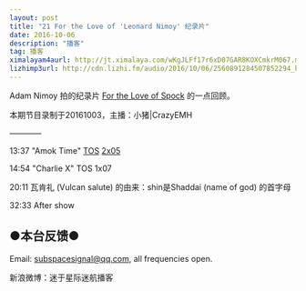 ```yaml
---
layout: post
title: "21 For the Love of 'Leonard Nimoy' 纪录片"
date: 2016-10-06
description: "播客"
tag: 播客 
ximalayam4aurl: http://jt.ximalaya.com/wKgJLFf17r6xD07GAR8KOXCmkrM067.m4a?channel=rss&album_id=3135361&track_id=22724367&uid=6418191&jt=http://audio.xmcdn.com/group20/M07/57/D5/wKgJLFf17r6xD07GAR8KOXCmkrM067.m4a
lizhimp3url: http://cdn.lizhi.fm/audio/2016/10/06/2560891284507852294_hd.mp3
---   
```


Adam Nimoy 拍的纪录片 [For the Love of Spock](http://fortheloveofspock.com/) 的一点回顾。

本期节目录制于20161003，主播：小猪\|CrazyEMH

————

13:37 &quot;Amok Time&quot;  [TOS](http://memory-alpha.wikia.com/wiki/TOS) [2x05](http://memory-alpha.wikia.com/wiki/TOS_Season_2)

14:54 &quot;Charlie X&quot; TOS 1x07

20:11 瓦肯礼 (Vulcan salute) 的由来：shin是Shaddai (name of god) 的首字母

32:33 After show

## ●本台反馈●

Email: [subspacesignal@qq.com](mailto:subspacesignal@qq.com), all frequencies open.

新浪微博：迷于星际迷航播客